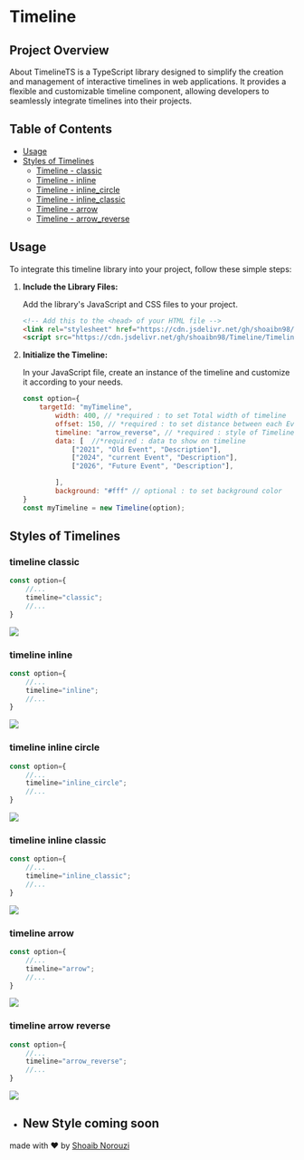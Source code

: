# Timeline

## Project Overview

About
TimelineTS is a TypeScript library designed to simplify the creation and management of interactive timelines in web applications. It provides a flexible and customizable timeline component, allowing developers to seamlessly integrate timelines into their projects.

## Table of Contents
- [Usage](#usage)
- [Styles of Timelines](#styles-of-timelines)
  - [Timeline - classic](#timeline-classic) 
  - [Timeline - inline](#timeline-inline)
  - [Timeline - inline_circle](#timeline-inline-circle)
  - [Timeline - inline_classic](#timeline-inline-classic)
  - [Timeline - arrow](#timeline-arrow)
  - [Timeline - arrow_reverse](#timeline-arrow-reverse)

## Usage

To integrate this timeline library into your project, follow these simple steps:

1. **Include the Library Files:**

   Add the library's JavaScript and CSS files to your project. 

   ```html
   <!-- Add this to the <head> of your HTML file -->
   <link rel="stylesheet" href="https://cdn.jsdelivr.net/gh/shoaibn98/Timeline/Timeline.min.css">
   <script src="https://cdn.jsdelivr.net/gh/shoaibn98/Timeline/Timeline.min.js"></script>
   ```
2. **Initialize the Timeline:** 

    In your JavaScript file, create an instance of the timeline and customize it according to your needs.
    ```JavaScript
    const option={
        targetId: "myTimeline",
            width: 400, // *required : to set Total width of timeline
            offset: 150, // *required : to set distance between each Event 
            timeline: "arrow_reverse", // *required : style of Timeline
            data: [  //*required : data to show on timeline
                ["2021", "Old Event", "Description"],
                ["2024", "current Event", "Description"],
                ["2026", "Future Event", "Description"], 

            ],
            background: "#fff" // optional : to set background color
    }
    const myTimeline = new Timeline(option);
    ```

## Styles of Timelines



### timeline classic
```JavaScript
const option={
    //...
    timeline="classic";
    //...
}
```
![](https://my-app.alwaysdata.net/timeline/img/classic.png)

### timeline inline
```JavaScript
const option={
    //...
    timeline="inline";
    //...
}
```
![](https://my-app.alwaysdata.net/timeline/img/inline.png)

### timeline inline circle
```JavaScript
const option={
    //...
    timeline="inline_circle";
    //...
}
```
![](https://my-app.alwaysdata.net/timeline/img/inline_circle.png)

### timeline inline classic
```JavaScript
const option={
    //...
    timeline="inline_classic";
    //...
}
```
![](https://my-app.alwaysdata.net/timeline/img/inline_classic.png)

### timeline arrow
```JavaScript
const option={
    //...
    timeline="arrow";
    //...
}
```
![](https://my-app.alwaysdata.net/timeline/img/arrow.png)

### timeline arrow reverse
```JavaScript
const option={
    //...
    timeline="arrow_reverse";
    //...
}
```
![](https://my-app.alwaysdata.net/timeline/img/arrow_reverse.png)


- ## New Style coming soon

made with ♥  by  [Shoaib Norouzi](https://shoaibnorouzi.alwaysdata.net)
